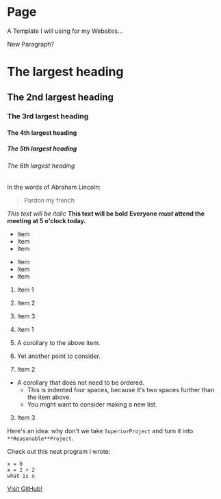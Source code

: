 # Page
A Template I will using for my Websites...

New Paragraph?

# The largest heading
## The 2nd largest heading
### The 3rd largest heading
#### The 4th largest heading
##### The 5th largest heading
###### The 6th largest heading

In the words of Abraham Lincoln:

> Pardon my french

*This text will be italic*
**This text will be bold**
**Everyone _must_ attend the meeting at 5 o'clock today.**

* Item
* Item
* Item

- Item
- Item
- Item

1. Item 1
2. Item 2
3. Item 3

1. Item 1
  1. A corollary to the above item.
  2. Yet another point to consider.
2. Item 2
  * A corollary that does not need to be ordered.
    * This is indented four spaces, because it's two spaces further than the item above.
    * You might want to consider making a new list.
3. Item 3

Here's an idea: why don't we take `SuperiorProject` and turn it into `**Reasonable**Project`.

Check out this neat program I wrote:

```
x = 0
x = 2 + 2
what is x
```

[Visit GitHub!](https://www.github.com)